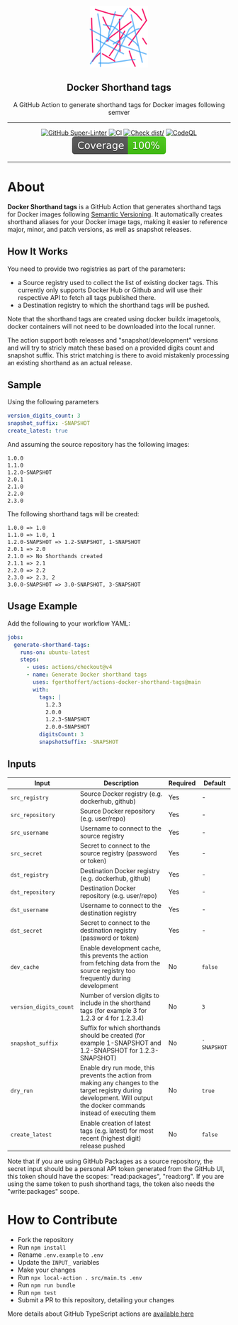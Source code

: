 <!-- markdownlint-disable MD041 -->
<p align="center">
  <img alt="ZenCrepesLogo" src="docs/zencrepes-logo.png" height="140" />
  <h2 align="center">Docker Shorthand tags</h2>
  <p align="center">A GitHub Action to generate shorthand tags for Docker images following semver</p>
</p>

---

<div align="center">

[![GitHub Super-Linter](https://github.com/fgerthoffert/actions-docker-shorthand-tags/actions/workflows/linter.yml/badge.svg)](https://github.com/super-linter/super-linter)
![CI](https://github.com/fgerthoffert/actions-docker-shorthand-tags/actions/workflows/ci.yml/badge.svg)
[![Check dist/](https://github.com/fgerthoffert/actions-docker-shorthand-tags/actions/workflows/check-dist.yml/badge.svg)](https://github.com/fgerthoffert/actions-docker-shorthand-tags/actions/workflows/check-dist.yml)
[![CodeQL](https://github.com/fgerthoffert/actions-docker-shorthand-tags/actions/workflows/codeql-analysis.yml/badge.svg)](https://github.com/fgerthoffert/actions-docker-shorthand-tags/actions/workflows/codeql-analysis.yml)
[![Coverage](./badges/coverage.svg)](./badges/coverage.svg)

</div>

---

# About

**Docker Shorthand tags** is a GitHub Action that generates shorthand tags for
Docker images following [Semantic Versioning](https://semver.org/). It
automatically creates shorthand aliases for your Docker image tags, making it
easier to reference major, minor, and patch versions, as well as snapshot
releases.

## How It Works

You need to provide two registries as part of the parameters:

- a Source registry used to collect the list of existing docker tags. This
  currently only supports Docker Hub or Github and will use their respective API
  to fetch all tags published there.
- a Destination registry to which the shorthand tags will be pushed.

Note that the shorthand tags are created using docker buildx imagetools, docker
containers will not need to be downloaded into the local runner.

The action support both releases and "snapshot/development" versions and will
try to stricly match these based on a provided digits count and snapshot suffix.
This strict matching is there to avoid mistakenly processing an existing
shorthand as an actual release.

## Sample

Using the following parameters

```yaml
version_digits_count: 3
snapshot_suffix: -SNAPSHOT
create_latest: true
```

And assuming the source repository has the following images:

```
1.0.0
1.1.0
1.2.0-SNAPSHOT
2.0.1
2.1.0
2.2.0
2.3.0
```

The following shorthand tags will be created:

```
1.0.0 => 1.0
1.1.0 => 1.0, 1
1.2.0-SNAPSHOT => 1.2-SNAPSHOT, 1-SNAPSHOT
2.0.1 => 2.0
2.1.0 => No Shorthands created
2.1.1 => 2.1
2.2.0 => 2.2
2.3.0 => 2.3, 2
3.0.0-SNAPSHOT => 3.0-SNAPSHOT, 3-SNAPSHOT
```

## Usage Example

Add the following to your workflow YAML:

```yaml
jobs:
  generate-shorthand-tags:
    runs-on: ubuntu-latest
    steps:
      - uses: actions/checkout@v4
      - name: Generate Docker shorthand tags
        uses: fgerthoffert/actions-docker-shorthand-tags@main
        with:
          tags: |
            1.2.3
            2.0.0
            1.2.3-SNAPSHOT
            2.0.0-SNAPSHOT
          digitsCount: 3
          snapshotSuffix: -SNAPSHOT
```

## Inputs

| Input                  | Description                                                                                                                                                                | Required | Default     |
| ---------------------- | -------------------------------------------------------------------------------------------------------------------------------------------------------------------------- | -------- | ----------- |
| `src_registry`         | Source Docker registry (e.g. dockerhub, github)                                                                                                                            | Yes      | -           |
| `src_repository`       | Source Docker repository (e.g. user/repo)                                                                                                                                  | Yes      | -           |
| `src_username`         | Username to connect to the source registry                                                                                                                                 | Yes      | -           |
| `src_secret`           | Secret to connect to the source registry (password or token)                                                                                                               | Yes      | -           |
| `dst_registry`         | Destination Docker registry (e.g. dockerhub, github)                                                                                                                       | Yes      | -           |
| `dst_repository`       | Destination Docker repository (e.g. user/repo)                                                                                                                             | Yes      | -           |
| `dst_username`         | Username to connect to the destination registry                                                                                                                            | Yes      | -           |
| `dst_secret`           | Secret to connect to the destination registry (password or token)                                                                                                          | Yes      | -           |
| `dev_cache`            | Enable development cache, this prevents the action from fetching data from the source registry too frequently during development                                           | No       | `false`     |
| `version_digits_count` | Number of version digits to include in the shorthand tags (for example 3 for 1.2.3 or 4 for 1.2.3.4)                                                                       | No       | `3`         |
| `snapshot_suffix`      | Suffix for which shorthands should be created (for example 1-SNAPSHOT and 1.2-SNAPSHOT for 1.2.3-SNAPSHOT)                                                                 | No       | `-SNAPSHOT` |
| `dry_run`              | Enable dry run mode, this prevents the action from making any changes to the target registry during development. Will output the docker commands instead of executing them | No       | `true`      |
| `create_latest`        | Enable creation of latest tags (e.g. latest) for most recent (highest digit) release pushed                                                                                | No       | `false`     |

Note that if you are using GitHub Packages as a source repository, the secret
input should be a personal API token generated from the GitHub UI, this token
should have the scopes: "read:packages", "read:org". If you are using the same
token to push shorthand tags, the token also needs the "write:packages" scope.

# How to Contribute

- Fork the repository
- Run `npm install`
- Rename `.env.example` to `.env`
- Update the `INPUT_` variables
- Make your changes
- Run `npx local-action . src/main.ts .env`
- Run `npm run bundle`
- Run `npm test`
- Submit a PR to this repository, detailing your changes

More details about GitHub TypeScript actions are
[available here](https://github.com/actions/typescript-action)
